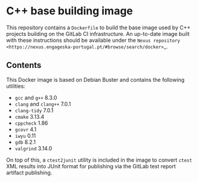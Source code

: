 C++ base building image
=======================

This repository contains a `Dockerfile`
to build the base image used by C++ projects
building on the GitLab CI infrastructure.
An up-to-date image built with these instructions
should be available under the `Nexus repository
<https://nexus.engageska-portugal.pt/#browse/search/docker>`_.

Contents
--------

This Docker image is based on Debian Buster
and contains the following utilities:

 * ``gcc`` and ``g++`` 8.3.0
 * ``clang`` and ``clang++`` 7.0.1
 * ``clang-tidy`` 7.0.1
 * ``cmake`` 3.13.4
 * ``cppcheck`` 1.86
 * ``gcovr`` 4.1
 * ``iwyu`` 0.11
 * ``gdb`` 8.2.1
 * ``valgrind`` 3.14.0

On top of this, a ``ctest2junit`` utility is included in the image
to convert ``ctest`` XML results into JUnit format
for publishing via the GitLab test report artifact publishing.
